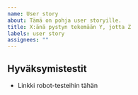 ```yaml
---
name: User story
about: Tämä on pohja user storyille.
title: X:änä pystyn tekemään Y, jotta Z
labels: user story
assignees: ""
---
```


## Hyväksymistestit

-   Linkki robot-testeihin tähän
